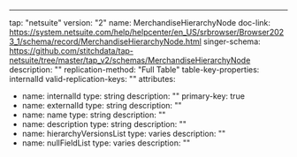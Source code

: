 ---
tap: "netsuite"
version: "2"
name: MerchandiseHierarchyNode
doc-link: https://system.netsuite.com/help/helpcenter/en_US/srbrowser/Browser2023_1/schema/record/MerchandiseHierarchyNode.html
singer-schema: https://github.com/stitchdata/tap-netsuite/tree/master/tap_v2/schemas/MerchandiseHierarchyNode
description: ""
replication-method: "Full Table"
table-key-properties: internalId
valid-replication-keys: ""
attributes:
- name: internalId
  type: string
  description: ""
  primary-key: true
- name: externalId
  type: string
  description: ""
- name: name
  type: string
  description: ""
- name: description
  type: string
  description: ""
- name: hierarchyVersionsList
  type: varies
  description: ""
- name: nullFieldList
  type: varies
  description: ""
